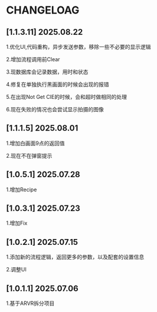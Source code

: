 # CHANGELOAG

## [1.1.3.11] 2025.08.22

1.优化UI,代码重构，异步发送参数，移除一些不必要的显示逻辑

2.增加流程调用前Clear

3.现数据库会记录数据，用时和状态

4.修复在单独执行黑画面的时候会出现的报错

5.在出现Not Get CIE的时候，会和超时做相同的处理

6.现在失败的情况也会尝试显示拍摄的图像


## [1.1.1.5] 2025.08.01

1.增加白画面9点的返回值

2.现在不在弹窗提示

## [1.0.5.1] 2025.07.28

1.增加Recipe

## [1.0.3.1] 2025.07.23

1.增加Fix

## [1.0.2.1] 2025.07.15

1.添加新的流程逻辑，返回更多的参数，以及配套的设置信息

2.调整UI

## [1.0.1.1] 2025.07.06

1.基于ARVR拆分项目
